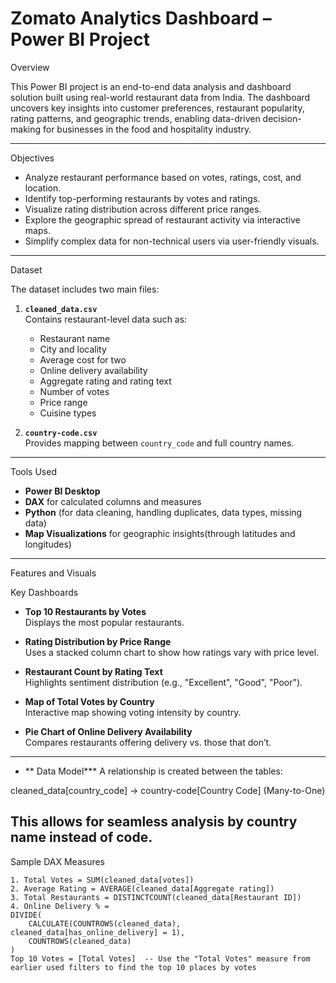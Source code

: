 #  Zomato Analytics Dashboard – Power BI Project

Overview

This Power BI project is an end-to-end data analysis and dashboard solution built using real-world restaurant data from India.
The dashboard uncovers key insights into customer preferences, restaurant popularity, rating patterns, and geographic trends, 
enabling data-driven decision-making for businesses in the food and hospitality industry.

---

Objectives

- Analyze restaurant performance based on votes, ratings, cost, and location.
- Identify top-performing restaurants by votes and ratings.
- Visualize rating distribution across different price ranges.
- Explore the geographic spread of restaurant activity via interactive maps.
- Simplify complex data for non-technical users via user-friendly visuals.

---

Dataset

The dataset includes two main files:

1. **`cleaned_data.csv`**  
   Contains restaurant-level data such as:
   - Restaurant name
   - City and locality
   - Average cost for two
   - Online delivery availability
   - Aggregate rating and rating text
   - Number of votes
   - Price range
   - Cuisine types

2. **`country-code.csv`**  
   Provides mapping between `country_code` and full country names.

---

Tools Used

- **Power BI Desktop**
- **DAX** for calculated columns and measures
- **Python** (for data cleaning, handling duplicates, data types, missing data)
- **Map Visualizations** for geographic insights(through latitudes and longitudes)

---

Features and Visuals

Key Dashboards

- **Top 10 Restaurants by Votes**  
  Displays the most popular restaurants.

- **Rating Distribution by Price Range**  
  Uses a stacked column chart to show how ratings vary with price level.

- **Restaurant Count by Rating Text**  
  Highlights sentiment distribution (e.g., "Excellent", "Good", "Poor").

- **Map of Total Votes by Country**  
  Interactive map showing voting intensity by country.

- **Pie Chart of Online Delivery Availability**  
  Compares restaurants offering delivery vs. those that don’t.
---
- ** Data Model***
A relationship is created between the tables:

cleaned_data[country_code] → country-code[Country Code] (Many-to-One)

This allows for seamless analysis by country name instead of code.
---
Sample DAX Measures

```dax
1. Total Votes = SUM(cleaned_data[votes])
2. Average Rating = AVERAGE(cleaned_data[Aggregate rating])
3. Total Restaurants = DISTINCTCOUNT(cleaned_data[Restaurant ID])
4. Online Delivery % = 
DIVIDE(
    CALCULATE(COUNTROWS(cleaned_data), cleaned_data[has_online_delivery] = 1),
    COUNTROWS(cleaned_data)
)
Top 10 Votes = [Total Votes]  -- Use the "Total Votes" measure from earlier used filters to find the top 10 places by votes



